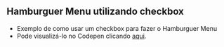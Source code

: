 ## Hamburguer Menu utilizando checkbox

* Exemplo de como usar um checkbox para fazer o Hamburguer Menu
* Pode visualizá-lo no Codepen clicando [aqui](https://codepen.io/evenilsonliandro/full/oNzppJp).